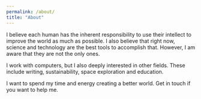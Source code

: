 ```yaml
---
permalink: /about/
title: "About"
---
```


I believe each human has the inherent responsibility to use their intellect to improve the world as much as possible. I also believe that right now, science and technology are the best tools to accomplish that. However, I am aware that they are not the only ones.

I work with computers, but I also deeply interested in other fields. These include writing, sustainability, space exploration and education.

I want to spend my time and energy creating a better world. Get in touch if you want to help me.
